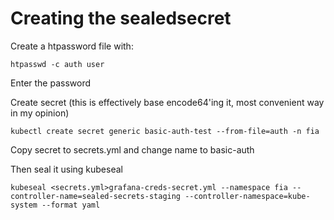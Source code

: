 # Creating the sealedsecret

Create a htpassword file with:
```shell
htpasswd -c auth user
```
Enter the password


Create secret (this is effectively base encode64'ing it, most convenient way in my opinion)
```shell
kubectl create secret generic basic-auth-test --from-file=auth -n fia 
```

Copy secret to secrets.yml and change name to basic-auth

Then seal it using kubeseal
```shell
kubeseal <secrets.yml>grafana-creds-secret.yml --namespace fia --controller-name=sealed-secrets-staging --controller-namespace=kube-system --format yaml
```